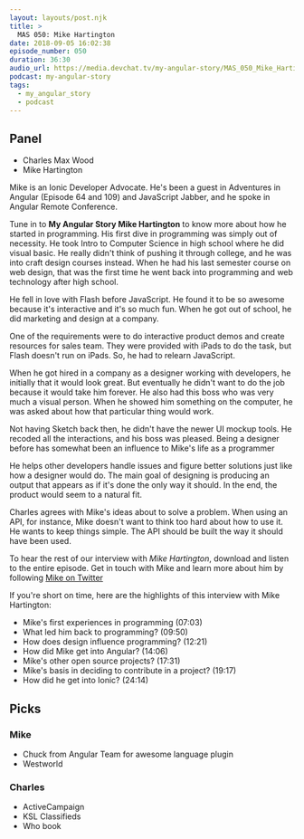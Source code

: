 ```yaml
---
layout: layouts/post.njk
title: >
  MAS 050: Mike Hartington
date: 2018-09-05 16:02:38
episode_number: 050
duration: 36:30
audio_url: https://media.devchat.tv/my-angular-story/MAS_050_Mike_Hartington.mp3
podcast: my-angular-story
tags:
  - my_angular_story
  - podcast
---
```


## Panel

* Charles Max Wood
* Mike Hartington

Mike is an Ionic Developer Advocate. He's been a guest in Adventures in Angular (Episode 64 and 109) and JavaScript Jabber, and he spoke in Angular Remote Conference.

Tune in to **My Angular Story Mike Hartington** to know more about how he started in programming. His first dive in programming was simply out of necessity. He took Intro to Computer Science in high school where he did visual basic. He really didn't think of pushing it through college, and he was into craft design courses instead. When he had his last semester course on web design, that was the first time he went back into programming and web technology after high school.

He fell in love with Flash before JavaScript. He found it to be so awesome because it's interactive and it's so much fun. When he got out of school, he did marketing and design at a company.

One of the requirements were to do interactive product demos and create resources for sales team. They were provided with iPads to do the task, but Flash doesn't run on iPads. So, he had to relearn JavaScript. 

When he got hired in a company as a designer working with developers, he initially that it would look great. But eventually he didn't want to do the job because it would take him forever. He also had this boss who was very much a visual person. When he showed him something on the computer, he was asked about how that particular thing would work.

Not having Sketch back then, he didn't have the newer UI mockup tools. He recoded all the interactions, and his boss was pleased. Being a designer before has somewhat been an influence to Mike's life as a programmer

He helps other developers handle issues and figure better solutions just like how a designer would do. The main goal of designing is producing an output that appears as if it's done the only way it should. In the end, the product would seem to a natural fit.

Charles agrees with Mike's ideas about to solve a problem. When using an API, for instance, Mike doesn't want to think too hard about how to use it. He wants to keep things simple. The API should be built the way it should have been used.

To hear the rest of our interview with _Mike Hartington_, download and listen to the entire episode. Get in touch with Mike and learn more about him by following [Mike on Twitter](https://twitter.com/mhartington)

If you're short on time, here are the highlights of this interview with Mike Hartington:

* Mike's first experiences in programming (07:03)
* What led him back to programming? (09:50)
* How does design influence programming? (12:21)
* How did Mike get into Angular? (14:06)
* Mike's other open source projects? (17:31)
* Mike's basis in deciding to contribute in a project? (19:17)
* How did he get into Ionic? (24:14)

## Picks

### Mike

* Chuck from Angular Team for awesome language plugin
* Westworld

### Charles

* ActiveCampaign
* KSL Classifieds
* Who book
